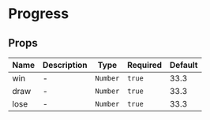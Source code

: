 # Progress

## Props

<!-- @vuese:Progress:props:start -->
|Name|Description|Type|Required|Default|
|---|---|---|---|---|
|win|-|`Number`|`true`|33.3|
|draw|-|`Number`|`true`|33.3|
|lose|-|`Number`|`true`|33.3|

<!-- @vuese:Progress:props:end -->


